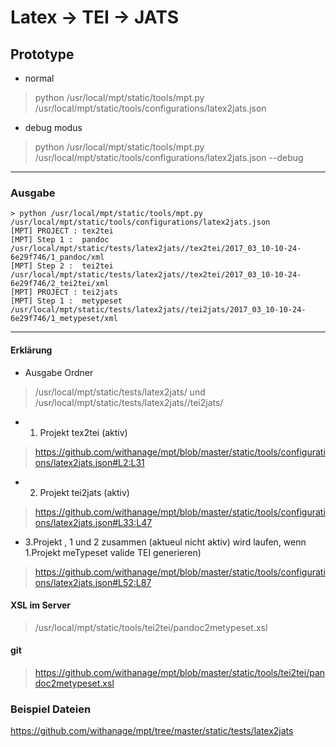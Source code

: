 
# Latex -> TEI -> JATS

## Prototype
- normal

> python /usr/local/mpt/static/tools/mpt.py /usr/local/mpt/static/tools/configurations/latex2jats.json

- debug modus
> python /usr/local/mpt/static/tools/mpt.py /usr/local/mpt/static/tools/configurations/latex2jats.json --debug

---

### Ausgabe
```
> python /usr/local/mpt/static/tools/mpt.py /usr/local/mpt/static/tools/configurations/latex2jats.json
[MPT] PROJECT : tex2tei
[MPT] Step 1 :  pandoc
/usr/local/mpt/static/tests/latex2jats//tex2tei/2017_03_10-10-24-6e29f746/1_pandoc/xml
[MPT] Step 2 :  tei2tei
/usr/local/mpt/static/tests/latex2jats//tex2tei/2017_03_10-10-24-6e29f746/2_tei2tei/xml
[MPT] PROJECT : tei2jats
[MPT] Step 1 :  metypeset
/usr/local/mpt/static/tests/latex2jats//tei2jats/2017_03_10-10-24-6e29f746/1_metypeset/xml
```
----

#### Erklärung

- Ausgabe Ordner

> /usr/local/mpt/static/tests/latex2jats/ und /usr/local/mpt/static/tests/latex2jats//tei2jats/ 

-  1. Projekt tex2tei (aktiv)

> https://github.com/withanage/mpt/blob/master/static/tools/configurations/latex2jats.json#L2:L31

- 2. Projekt tei2jats (aktiv)

> https://github.com/withanage/mpt/blob/master/static/tools/configurations/latex2jats.json#L33:L47

- 3.Projekt , 1 und 2 zusammen (aktueul nicht aktiv)  wird laufen, wenn 1.Projekt  meTypeset valide TEI generieren)

> https://github.com/withanage/mpt/blob/master/static/tools/configurations/latex2jats.json#L52:L87

####  XSL im Server

> /usr/local/mpt/static/tools/tei2tei/pandoc2metypeset.xsl

#### git

> https://github.com/withanage/mpt/blob/master/static/tools/tei2tei/pandoc2metypeset.xsl

### Beispiel Dateien

https://github.com/withanage/mpt/tree/master/static/tests/latex2jats



    
